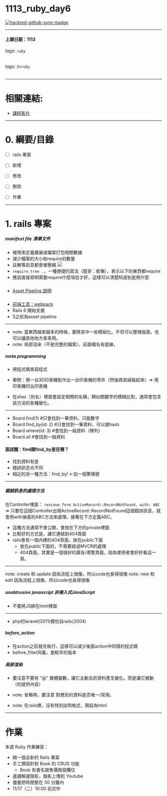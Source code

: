 # 1113_ruby_day6

[![hackmd-github-sync-badge](https://hackmd.io/EOFrEBNKTSiSGJVlmjhzmA/badge)](https://hackmd.io/EOFrEBNKTSiSGJVlmjhzmA)

---
#### 上課日期：1113
###### tags: `ruby`
###### tags: `5xruby`


---
# 相關連結:
- [課程影片](https://campus.5xruby.tw/courses/1136422/lectures/25361517)


---
# 0. 綱要/目錄
- [ ] rails 專案
- [ ] 新增
- [ ] 修改
- [ ] 刪除
- [ ] 作業


---
# 1. rails 專案

##### manifest file 清單文件
- 被用來定義擴展或檔案打包相關數據
- 減少檔案的大小和require的數量
- 註解等訊息都會被壓縮
![](https://i.imgur.com/28I7VUg.png)
- `require_tree .`，一種便捷的寫法（龍哥：偷懶），表示以下的東西都require 
- 應該直接寫明需要require什麼項目才好，這樣可以清楚知道到底用什麼
		
##### 
- [Asset Pipeline 說明](https://ihower.tw/rails/assets-pipeline.html)


##### 
- [前端工具：webpack](https://webpack.js.org/)
- Rails 6 開始支援
- 5之前為asset pipeline
---
- note: 當東西越來越多的時候，要將其中一些模組化。不但可以整理版面，也可以讓其他地方拿來用。
- note: 局部渲染（不是完整的檔案），前面檔名有底線，
##### meta programming
- 用程式碼來寫程式
- 舉例：用一台3D印表機製作出一台印表機的零件（然後將其組裝起來）=> 用印表機印出印表機

- 在alias（別名）裡面會設定相關的名稱，類似關鍵字的模糊比對，通常會包含該方法的各種變化。

---

- Board.find(1)    #只會找到一筆資料，只能數字
- Board.find_by(id: 2)	#只會找到一筆資料，可以接hash
- Board.where(id: 3) #會找到一組資料（陣列）
- Board.all  		#會找到一組資料
#### 面試題：find跟find_by差在哪？
- 找到資料有差
- 錯誤訊息也不同
- 相近的另一種方法：find_by! <-加一個驚嘆號

---
##### 錯誤訊息的處理方法
在Controller裡面：
`rescoue_form ActiveRecord::RecordNotFound, with: ABC `
=> 只要在這個Controller出現ActiveRecord::RecordNotFound這個錯誤訊息，就會用with後面的ABC方法來處理。接著在下方定義ABC。
- 這種方法通常不會公開，會放在下方的private裡面
- 比較好的方式是，讓它連結到404頁面
- rails會有一個內建的404頁面，放在public下面
	- 放在public下面的，不需要經過MVCR的處理
	- 404頁面，其實是一個很好的廣告/導覽頁面，因為使用者會好好看這一頁。

---

note: create 和 update 因為流程上很像，所以code也長得很像
note: new 和 edit 因為流程上很像，所以code也長得很像

##### unobtrusive javascript 非侵入式JavaScript
- 不要將JS綁在html裡面


---
- php的laravel(2011)模仿自rails(2004)

##### before_action 
- 在action之前就先執行，這樣可以減少後面action中同樣的程式碼
- before_filter同義，是較早的版本

##### 局部渲染
- 要注意不要有 "@" 實體變數，讓它主動去抓資料產生變化。而是讓它被動（的提供內容）

- note: 省略時，要注意 對應到的資料是否唯一/常用。
- note: 在rails裡，沒有特別註明格式，預設為html

---
# 作業
本週 Ruby 作業練習：

- 開一個全新的 Rails 專案
- 手工撰寫針對 Book 的 CRUD 功能
  - Book 有書名跟售價兩個欄位
- 邊講解邊錄影，錄影上傳到 Youtube
- 儘量把時間壓在 30 分鐘內
- 11/17（二）10:00 前交件

